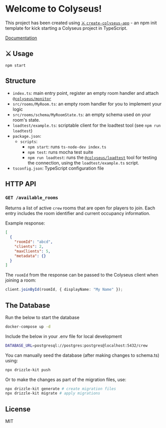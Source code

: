 # Welcome to Colyseus!

This project has been created using [⚔️ `create-colyseus-app`](https://github.com/colyseus/create-colyseus-app/) - an npm init template for kick starting a Colyseus project in TypeScript.

[Documentation](http://docs.colyseus.io/)

## :crossed_swords: Usage

```
npm start
```

## Structure

- `index.ts`: main entry point, register an empty room handler and attach [`@colyseus/monitor`](https://github.com/colyseus/colyseus-monitor)
- `src/rooms/MyRoom.ts`: an empty room handler for you to implement your logic
- `src/rooms/schema/MyRoomState.ts`: an empty schema used on your room's state.
- `loadtest/example.ts`: scriptable client for the loadtest tool (see `npm run loadtest`)
- `package.json`:
    - `scripts`:
        - `npm start`: runs `ts-node-dev index.ts`
        - `npm test`: runs mocha test suite
        - `npm run loadtest`: runs the [`@colyseus/loadtest`](https://github.com/colyseus/colyseus-loadtest/) tool for testing the connection, using the `loadtest/example.ts` script.
- `tsconfig.json`: TypeScript configuration file

## HTTP API

### `GET /available_rooms`

Returns a list of active `crew` rooms that are open for players to join. Each
entry includes the room identifier and current occupancy information.

Example response:

```json
[
  {
    "roomId": "abcd",
    "clients": 2,
    "maxClients": 5,
    "metadata": {}
  }
]
```

The `roomId` from the response can be passed to the Colyseus client when joining
a room:

```ts
client.joinById(roomId, { displayName: "My Name" });
```

## The Database

Run the below to start the database

```bash
docker-compose up -d
```

Include the below in your .env file for local development

```bash
DATABASE_URL=postgresql://postgres:postgres@localhost:5432/crew
```

You can manually seed the database (after making changes to schema.ts) using:

```bash
npx drizzle-kit push
```

Or to make the changes as part of the migration files, use:

```bash
npx drizzle-kit generate # create migration files
npx drizzle-kit migrate # apply migrations
```

## License

MIT

